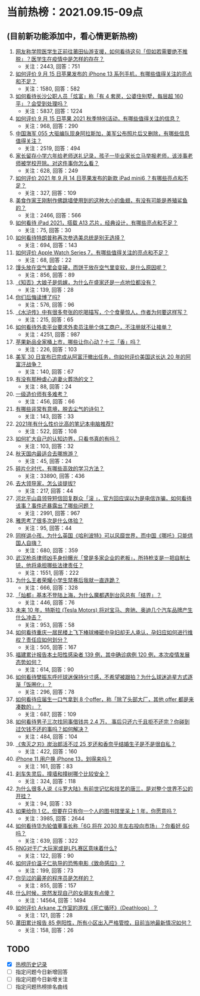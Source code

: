 # 当前热榜：2021.09.15-09点
## (目前新功能添加中，看心情更新热榜)
1. [网友称学院医学生正前往莆田仙游支援，如何看待这句「但如若需要绝不推脱」？医学生在疫情中是怎样的存在？](https://www.zhihu.com/question/486510054)
    * 关注：2443, 回答：751
2. [如何评价 9 月 15 日苹果发布的 iPhone 13 系列手机，有哪些值得关注的亮点和不足？](https://www.zhihu.com/question/486895718)
    * 关注：1580, 回答：582
3. [如何看待长沙公职人员「炫富」称「有 4 套房，公婆住别墅，每层超 160 平」？会受到处理吗？](https://www.zhihu.com/question/486840444)
    * 关注：5837, 回答：1224
4. [如何评价 9 月 15 日苹果 2021 秋季特别活动，有哪些值得关注的信息？](https://www.zhihu.com/question/486888479)
    * 关注：968, 回答：290
5. [中国海军 055 大驱编队现身阿拉斯加，美军公布照片后又删除，有哪些信息值得关注？](https://www.zhihu.com/question/486797502)
    * 关注：2519, 回答：494
6. [家长留存小学六年给老师送礼记录，孩子一毕业家长立马举报老师，该涉事老师被学校开除。对这件事你怎么看？](https://www.zhihu.com/question/422639907)
    * 关注：628, 回答：249
7. [如何评价 2021 年 9 月 14 日苹果发布的新款 iPad mini6 ？有哪些亮点和不足？](https://www.zhihu.com/question/486894115)
    * 关注：327, 回答：109
8. [美食作家王刚制作佛跳墙使用到的这种大小的鱼翅，有没有可能是养殖鲨鱼的？](https://www.zhihu.com/question/486304876)
    * 关注：2466, 回答：566
9. [如何看待 iPad 2021，搭载 A13 芯片，经典设计，有哪些亮点和不足？](https://www.zhihu.com/question/486893805)
    * 关注：75, 回答：30
10. [如何看待特朗普称再次参选美总统是别无选择？](https://www.zhihu.com/question/486709764)
    * 关注：694, 回答：143
11. [如何评价 Apple Watch Series 7，有哪些值得关注的亮点和不足？](https://www.zhihu.com/question/486894813)
    * 关注：68, 回答：22
12. [馒头放在空气里会变硬，而饼干放在空气里变软，是什么原因呢？](https://www.zhihu.com/question/486031576)
    * 关注：856, 回答：89
13. [《知否》大娘子是低嫁，为什么在盛家还是一点地位都没有？](https://www.zhihu.com/question/482811827)
    * 关注：139, 回答：28
14. [你们后悔读博了吗?](https://www.zhihu.com/question/482665249)
    * 关注：576, 回答：96
15. [《水浒传》中有很多夸张的吃喝描写，个个食量惊人，作者为何要这样写？](https://www.zhihu.com/question/475683828)
    * 关注：215, 回答：65
16. [如何看待外卖平台要求外卖员注册个体工商户，不注册就不让接单？](https://www.zhihu.com/question/486027492)
    * 关注：4251, 回答：987
17. [苹果新品全家桶上市，哪些让你心动？十三「香」吗？](https://www.zhihu.com/question/486838048)
    * 关注：226, 回答：103
18. [美军 30 日宣布已完成从阿富汗撤出任务，你如何评价美国这长达 20 年的阿富汗战争？](https://www.zhihu.com/question/483680609)
    * 关注：140, 回答：67
19. [有没有那种虐心追妻火葬场的文？](https://www.zhihu.com/question/462705408)
    * 关注：88, 回答：24
20. [一级造价师有多难考？](https://www.zhihu.com/question/408061696)
    * 关注：456, 回答：66
21. [有哪些非常有意境，脱去尘气的诗句？](https://www.zhihu.com/question/480210958)
    * 关注：143, 回答：33
22. [2021年有什么性价比高的笔记本电脑推荐?](https://www.zhihu.com/question/444832941)
    * 关注：522, 回答：108
23. [如何扩大自己的认知边界，只看书真的有吗？](https://www.zhihu.com/question/481197994)
    * 关注：103, 回答：32
24. [秋天国内最适合去哪旅游？](https://www.zhihu.com/question/485070138)
    * 关注：45, 回答：24
25. [碎片化时代，有哪些高效的学习方法？](https://www.zhihu.com/question/301990435)
    * 关注：33890, 回答：436
26. [去大领导家，怎么谈提拔?](https://www.zhihu.com/question/479428054)
    * 关注：217, 回答：44
27. [河北平山县领导短信回复群众「滚 」，官方回应误以为是电信诈骗，如何看待该事？事件还暴露出了哪些问题？](https://www.zhihu.com/question/486597517)
    * 关注：2991, 回答：967
28. [雅思考了很多次是什么体验？](https://www.zhihu.com/question/52668748)
    * 关注：95, 回答：44
29. [同样讲小孩，为什么英国《哈利波特》可以风靡世界，而中国《哪吒》只能供国人自嗨？](https://www.zhihu.com/question/483204852)
    * 关注：680, 回答：359
30. [武汉枪杀律师凶手身份曝光「曾是多家企业的老板」，所持枪支是一把自制土铳，他将承担哪些法律责任？](https://www.zhihu.com/question/486774706)
    * 关注：1551, 回答：222
31. [为什么王者荣耀小学生禁赛后我就一直连跪？](https://www.zhihu.com/question/485393907)
    * 关注：666, 回答：328
32. [「灿都」基本不登陆上海，为什么魔都遇到台风总有「结界」？](https://www.zhihu.com/question/486724318)
    * 关注：446, 回答：76
33. [未来 10 年，特斯拉 (Tesla Motors) 将对宝马、奔驰、奥迪几个汽车品牌产生什么冲击？](https://www.zhihu.com/question/22589402)
    * 关注：953, 回答：58
34. [如何看待重庆一居民楼上飞下棒球棒砸中孕妇却无人承认，孕妇应如何进行维权？责任应如何划分？](https://www.zhihu.com/question/486467424)
    * 关注：505, 回答：167
35. [福建累计报告本土阳性感染者 139 例，其中确诊病例 120 例，本次疫情发展态势如何？](https://www.zhihu.com/question/486806163)
    * 关注：614, 回答：90
36. [如何看待樊振东呼吁球迷保持分寸感，不希望被跟拍？为什么球迷追星方式逐渐「饭圈化」？](https://www.zhihu.com/question/486721994)
    * 关注：296, 回答：78
37. [如何看待应届生一口气拿到 8 个offer，称「除了头部大厂，其他 offer 都是来凑数的」？](https://www.zhihu.com/question/485754716)
    * 关注：687, 回答：109
38. [如何看待男子三次找同事借钱共 2.4 万， 事后只还六千且拒不还完？你碰到过欠钱不还的事吗？如何解决？](https://www.zhihu.com/question/486506303)
    * 关注：484, 回答：104
39. [《鬼灭之刃》炭治郎活不过 25 岁还和香奈乎结婚生子是不是很自私？](https://www.zhihu.com/question/441946476)
    * 关注：422, 回答：160
40. [iPhone 11 用户换 iPhone 13，划得来吗？](https://www.zhihu.com/question/485577649)
    * 关注：161, 回答：83
41. [刹车失灵后，撞墙和撞树哪个比较安全？](https://www.zhihu.com/question/464289197)
    * 关注：324, 回答：118
42. [为什么很多人说《斗罗大陆》有前世记忆和技艺的唐三，是对整个世界不公的开挂？](https://www.zhihu.com/question/481678455)
    * 关注：94, 回答：33
43. [如果给你 1 亿，但要在只有你一个人的图书馆里呆上 1 年，你愿意吗？](https://www.zhihu.com/question/486589089)
    * 关注：3985, 回答：2644
44. [如何看待华为轮值董事长称「6G 将在 2030 年左右投向市场」？你看好 6G 吗？](https://www.zhihu.com/question/486202450)
    * 关注：639, 回答：322
45. [RNG对于广大玩家或是LPL赛区意味着什么?](https://www.zhihu.com/question/486503005)
    * 关注：122, 回答：90
46. [如何评价温子仁执导的恐怖电影《致命感应》？](https://www.zhihu.com/question/483924502)
    * 关注：199, 回答：73
47. [你见过的最差的程序员是怎样的？](https://www.zhihu.com/question/31236086)
    * 关注：855, 回答：157
48. [什么时候，突然发现自己的女朋友有点傻？](https://www.zhihu.com/question/37050565)
    * 关注：14564, 回答：1494
49. [如何评价 Arkane 工作室的游戏《死亡循环》（Deathloop）？](https://www.zhihu.com/question/486618082)
    * 关注：121, 回答：28
50. [莆田累计报告 85 例阳性，所有小区出入严格管控，目前当地最新情况如何？](https://www.zhihu.com/question/486691239)
    * 关注：158, 回答：26
## TODO
* [x] [热榜历史记录](hot_history/AllHot.md)
* [ ] 指定问题今日新增回答
* [ ] 指定问题今日新增关注
* [ ] 指定问题热榜排名曲线
